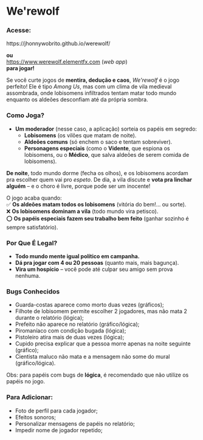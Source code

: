 <h1>We'rewolf</h1>
<h3>Acesse:</h3>
https://jhonnywobrito.github.io/werewolf/ 

**ou**
<br>https://www.werewolf.elementfx.com (*web app*) <br>
**para jogar!**

Se você curte jogos de **mentira, dedução e caos**, *We'rewolf* é o jogo perfeito! Ele é tipo *Among Us*, mas com um clima de vila medieval assombrada, onde lobisomens infiltrados tentam matar todo mundo enquanto os aldeões desconfiam até da própria sombra.  

### **Como Joga?**  
- **Um moderador** (nesse caso, a aplicação) sorteia os papéis em segredo:  
  - **Lobisomens** (os vilões que matam de noite).  
  - **Aldeões comuns** (só enchem o saco e tentam sobreviver).  
  - **Personagens especiais** (como o **Vidente**, que espiona os lobisomens, ou o **Médico**, que salva aldeões de serem comida de lobisomens).  

**De noite**, todo mundo dorme (fecha os olhos), e os lobisomens acordam pra escolher quem vai pro *espeto*. De dia, a vila discute e **vota pra linchar alguém** – e o choro é livre, porque pode ser um inocente!  

O jogo acaba quando:  
✅ **Os aldeões matam todos os lobisomens** (vitória do bem!... ou sorte).  
❌ **Os lobisomens dominam a vila** (todo mundo vira petisco). <br>
⭕️ **Os papéis especiais fazem seu trabalho bem feito** (ganhar sozinho é sempre satisfatório).

### **Por Que É Legal?**  
- **Todo mundo mente igual político em campanha.**  
- **Dá pra jogar com 4 ou 20 pessoas** (quanto mais, mais bagunça).  
- **Vira um hospício** – você pode até culpar seu amigo sem prova nenhuma.

### Bugs Conhecidos
- Guarda-costas aparece como morto duas vezes (gráficos);
- Filhote de lobisomem permite escolher 2 jogadores, mas não mata 2 durante o relatório (lógica);
- Prefeito não aparece no relatório (gráfico/lógica);
- Piromaníaco com condição bugada (lógica); 
- Pistoleiro atira mais de duas vezes (lógica);
- Cupido precisa explicar que a pessoa morre apenas na noite seguinte (gráfico);
- Cientista maluco não mata e a mensagem não some do mural (gráfico/lógica).

Obs: para papéis com bugs de **lógica**, é recomendado que não utilize os papéis no jogo.

### Para Adicionar:
- Foto de perfil para cada jogador;
- Efeitos sonoros;
- Personalizar mensagens de papéis no relatório;
- Impedir nome de jogador repetido;
